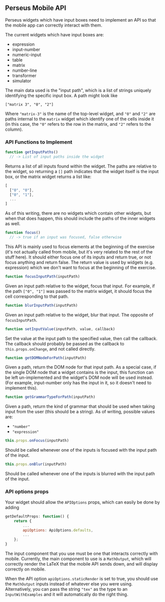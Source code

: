 Perseus Mobile API
------------------

Perseus widgets which have input boxes need to implement an API so that the
mobile app can correctly interact with them.

The current widgets which have input boxes are:
 - expression
 - input-number
 - numeric-input
 - table
 - matrix
 - number-line
 - transformer
 - simulator

The main data used is the "input path", which is a list of strings uniquely
identifying the specific input box. A path might look like

    ["matrix 3", "0", "2"]

Where `"matrix-3"` is the name of the top-level widget, and `"0"` and `"2"` are
paths internal to the `matrix` widget which identify one of the cells inside it
(in this case, the `"0"` refers to the row in the matrix, and `"2"` refers to
the column).

### API Functions to Implement

```js
function getInputPaths()
  // -> List of input paths inside the widget
```
Returns a list of all inputs found within the widget. The paths are relative to
the widget, so returning a `[]` path indicates that the widget itself is the
input box, or the matrix widget returns a list like:
```js
[
  ["0", "0"],
  ["0", "1"],
  ...
]
```
As of this writing, there are no widgets which contain other widgets, but when
that does happen, this should include the paths of the inner widgets as well.

```js
function focus()
  // -> true if an input was focused, false otherwise
```
This API is mainly used to focus elements at the beginning of the exercise (it's
not actually called from mobile, but it's very related to the rest of the stuff
here). It should either focus one of its inputs and return true, or not focus
anything and return false. The return value is used by widgets (e.g. expression)
which we don't want to focus at the beginning of the exercise.

```js
function focusInputPath(inputPath)
```
Given an input path relative to the widget, focus that input. For example, if
the path `["0", "1"]` was passed to the matrix widget, it should focus the cell
corresponding to that path.

```js
function blurInputPath(inputPath)
```
Given an input path relative to the widget, blur that input. The opposite of
`focusInputPath`.

```js
function setInputValue(inputPath, value, callback)
```
Set the value at the input path to the specified value, then call the callback.
The callback should probably be passed as the callback to `this.props.onChange`,
and not called directly.

```js
function getDOMNodeForPath(inputPath)
```
Given a path, return the DOM node for that input path. As a special case, if the
single DOM node that a widget contains is the input, this function can be left
un-implemented and the widget's DOM node will be used instead. (For example,
input-number only has the input in it, so it doesn't need to implement this).

```js
function getGrammarTypeForPath(inputPath)
```
Given a path, return the kind of grammar that should be used when taking input
from the user (this should be a string). As of writing, possible values are:
 - `"number"`
 - `"expression"`

```js
this.props.onFocus(inputPath)
```
Should be called whenever one of the inputs is focused with the input path of
the input.

```js
this.props.onBlur(inputPath)
```
Should be called whenever one of the inputs is blurred with the input path of
the input.

### API options props

Your widget should allow the `APIOptions` props, which can easily be done by
adding
```js
getDefaultProps: function() {
    return {
        ...
        apiOptions: ApiOptions.defaults,
        ...
    };
}
```

The input component that you use must be one that interacts correctly with
mobile. Currently, the main component to use is a `MathOutput`, which will
correctly render the LaTeX that the mobile API sends down, and will display
correctly on mobile.

When the API option `apiOptions.staticRender` is set to true, you should use the
`MathOutput` inputs instead of whatever else you were using. Alternatively, you
can pass the string `"tex"` as the type to an `InputWithExamples` and it will
automatically do the right thing.
